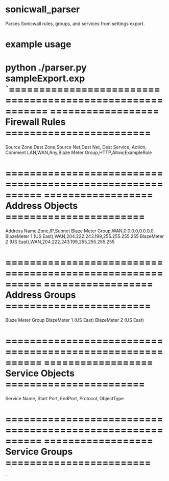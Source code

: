 # sonicwall_parser
Parses Sonicwall rules, groups, and services from settings export.

# example usage
python ./parser.py sampleExport.exp
`==========================================================
================== Firewall Rules ========================
==========================================================

Source Zone,Dest Zone,Source Net,Dest Net, Dest Service, Action, Comment
LAN,WAN,Any,Blaze Meter Group,HTTP,Allow,ExampleRule

==========================================================
================== Address Objects =======================
==========================================================

Address Name,Zone,IP,Subnet
Blaze Meter Group,WAN,0.0.0.0,0.0.0.0
BlazeMeter 1 (US East),WAN,204.222.243.199,255.255.255.255
BlazeMeter 2 (US East),WAN,204.222.243.199,255.255.255.255

==========================================================
================== Address Groups ========================
==========================================================

Blaze Meter Group
        BlazeMeter 1 (US East)
        BlazeMeter 2 (US East)


==========================================================
================== Service Objects =======================
==========================================================

Service Name, Start Port, EndPort, Protocol, ObjectType

==========================================================
================== Service Groups ========================
==========================================================
`
